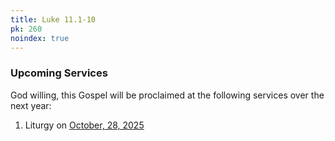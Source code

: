 ```yaml
---
title: Luke 11.1-10
pk: 260
noindex: true
---
```


### Upcoming Services

God willing, this Gospel will be proclaimed at the following services over the next year:


1. Liturgy on [October, 28, 2025](https://orthocal.info/readings/gregorian/2025/10/28/)
